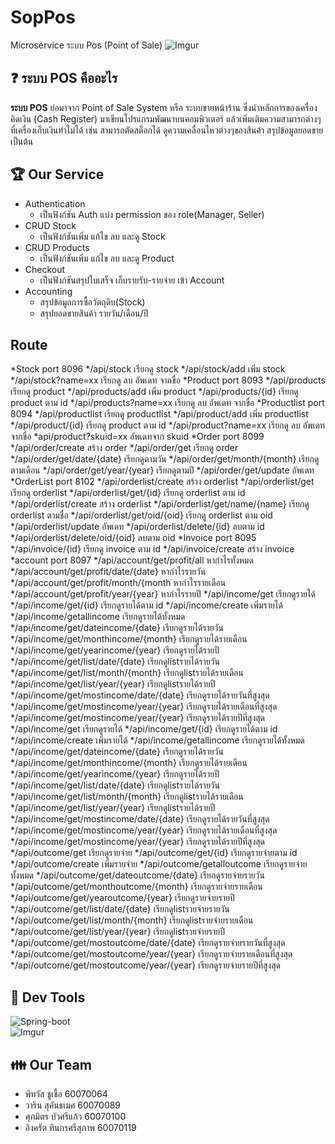 # SopPos
Microservice ระบบ Pos (Point of Sale)
![Imgur](https://www.mx7.com/i/0bc/MN3Dwf.jpg)
## :question: ระบบ POS คืออะไร
**ระบบ POS** ย่อมาจาก Point of Sale System หรือ ระบบขายหน้าร้าน ซึ่งนำหลักการของเครื่องคิดเงิน (Cash Register) มาเขียนโปรแกรมพัฒนาบนคอมพิวเตอร์
แล้วเพิ่มเติมความสามารถต่างๆที่เครื่องเก็บเงินทำไม่ได้ เช่น สามารถตัดสต็อกได้ ดูความเคลื่อนไหวต่างๆของสินค้า สรุปข้อมูลยอดขาย เป็นต้น
## :trophy: Our Service
* Authentication
  * เป็นฟังก์ชัน Auth แบ่ง permission ของ role(Manager, Seller)
* CRUD Stock
  * เป็นฟังก์ชันเพิ่ม แก้ไข ลบ และดู Stock
* CRUD Products
  * เป็นฟังก์ชันเพิ่ม แก้ไข ลบ และดู Product
* Checkout
  * เป็นฟังก์ชันสรุปใบเสร็จ เก็บรายรับ-รายจ่าย เข้า Account
* Accounting
  * สรุปข้อมูลการซื้อวัตถุดิบ(Stock)
  * สรุปยอดขายสินค้า รายวัน/เดือน/ปี
  
## Route
  *Stock port 8096
    */api/stock เรียกดู stock
    */api/stock/add เพิ่ม stock
    */api/stock?name=xx เรียกดู ลบ อัพเดท จากขื่อ
  *Product port 8093
    */api/products เรียกดู product
    */api/products/add เพิ่ม product
    */api/products/{id} เรียกดู product ตาม id
    */api/products?name=xx เรียกดู ลบ อัพเดท จากขื่อ
  *Productlist port 8094
    */api/productlist เรียกดู productlist
    */api/product/add เพิ่ม productlist
    */api/product/{id} เรียกดู product ตาม id
    */api/product?name=xx เรียกดู ลบ อัพเดท จากขื่อ
    *api/product?skuid=xx อัพเดทจาก skuid
  *Order port 8099
    */api/order/create สร้าง order
    */api/order/get เรียกดู order
    */api/order/get/date/{date} เรียกดูตามวัน
    */api/order/get/month/{month} เรียกดูตามเดือน
    */api/order/get/year/{year} เรียกดูตามปี
    */api/order/get/update อัพเดท
  *OrderList port 8102
    */api/orderlist/create สร้าง orderlist
    */api/orderlist/get เรียกดู orderlist
    */api/orderlist/get/{id} เรียกดู orderlist ตาม id
    */api/orderlist/create สร้าง orderlist
    */api/orderlist/get/name/{name} เรียกดู orderlist ตามชื่อ
    */api/orderlist/get/oid/{oid} เรียกดู orderlist ตาม oid
    */api/orderlist/update อัพเดท
    */api/orderlist/delete/{id} ลบตาม id
    */api/orderlist/delete/oid/{oid} ลบตาม oid
  *Invoice port 8095
    */api/invoice/{id} เรียกดู invoice ตาม id
    */api/invoice/create สร้าง invoice
  *account port 8097
    */api/account/get/profit/all หากำไรทั้งหมด
    */api/account/get/profit/date/{date} หากำไรรายวัน
    */api/account/get/profit/month/{month หากำไรรายเดือน
    */api/account/get/profit/year/{year} หากำไรรายปี
    */api/income/get เรียกดูรายได้
    */api/income/get/{id} เรียกดูรายได้ตาม id
    */api/income/create เพิ่มรายได้
    */api/income/getallincome เรียกดูรายได้ทั้งหมด
    */api/income/get/dateincome/{date} เรียกดูรายได้รายวัน
    */api/income/get/monthincome/{month} เรียกดูรายได้รายเดือน
    */api/income/get/yearincome/{year} เรียกดูรายได้รายปี
    */api/income/get/list/date/{date} เรียกดูlistรายได้รายวัน
    */api/income/get/list/month/{month} เรียกดูlistรายได้รายเดือน
    */api/income/get/list/year/{year} เรียกดูlistรายได้รายปี
    */api/income/get/mostincome/date/{date} เรียกดูรายได้รายวันที่สูงสุด
    */api/income/get/mostincome/year/{year} เรียกดูรายได้รายเดือนที่สูงสุด
    */api/income/get/mostincome/year/{year} เรียกดูรายได้รายปีที่สูงสุด
    */api/income/get เรียกดูรายได้
    */api/income/get/{id} เรียกดูรายได้ตาม id
    */api/income/create เพิ่มรายได้
    */api/income/getallincome เรียกดูรายได้ทั้งหมด
    */api/income/get/dateincome/{date} เรียกดูรายได้รายวัน
    */api/income/get/monthincome/{month} เรียกดูรายได้รายเดือน
    */api/income/get/yearincome/{year} เรียกดูรายได้รายปี
    */api/income/get/list/date/{date} เรียกดูlistรายได้รายวัน
    */api/income/get/list/month/{month} เรียกดูlistรายได้รายเดือน
    */api/income/get/list/year/{year} เรียกดูlistรายได้รายปี
    */api/income/get/mostincome/date/{date} เรียกดูรายได้รายวันที่สูงสุด
    */api/income/get/mostincome/year/{year} เรียกดูรายได้รายเดือนที่สูงสุด
    */api/income/get/mostincome/year/{year} เรียกดูรายได้รายปีที่สูงสุด
    */api/outcome/get เรียกดูรายจ่าย
    */api/outcome/get/{id} เรียกดูรายจ่ายตาม id
    */api/outcome/create เพิ่มรายจ่าย
    */api/outcome/getalloutcome เรียกดูรายจ่ายทั้งหมด
    */api/outcome/get/dateoutcome/{date} เรียกดูรายจ่ายรายวัน
    */api/outcome/get/monthoutcome/{month} เรียกดูรายจ่ายรายเดือน
    */api/outcome/get/yearoutcome/{year} เรียกดูรายจ่ายรายปี
    */api/outcome/get/list/date/{date} เรียกดูlistรายจ่ายรายวัน
    */api/outcome/get/list/month/{month} เรียกดูlistรายจ่ายรายเดือน
    */api/outcome/get/list/year/{year} เรียกดูlistรายจ่ายรายปี
    */api/outcome/get/mostoutcome/date/{date} เรียกดูรายจ่ายรายวันที่สูงสุด
    */api/outcome/get/mostoutcome/year/{year} เรียกดูรายจ่ายรายเดือนที่สูงสุด
    */api/outcome/get/mostoutcome/year/{year} เรียกดูรายจ่ายรายปีที่สูงสุด


    
    
    
## :wrench: Dev Tools
![Spring-boot](https://i.imgur.com/WF92VTP.png?1)<br />
![Imgur](https://i.imgur.com/YOqoyng.png?1)
## :family: Our Team
* พิทวัส ชูเชื้อ 60070064
* วาริน สุคันธเมศ 60070089
* ศุภมิตร บัวศรีแก้ว 60070100
* อิงครัต  ทินกรศรีสุภาพ 60070119
